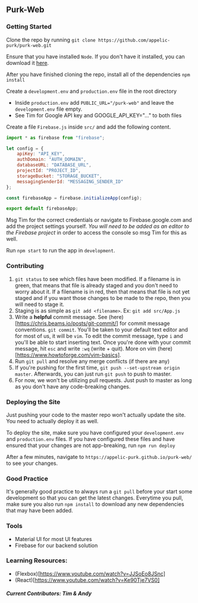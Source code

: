 ## Purk-Web

### Getting Started
Clone the repo by running `git clone https://github.com/appelic-purk/purk-web.git`

Ensure that you have installed `Node`. If you don't have it installed, you can download it [here](https://www.npmjs.com/get-npm).

After you have finished cloning the repo, install all of the dependencies `npm install`

Create a `development.env` and `production.env` file in the root directory
  * Inside `production.env` add `PUBLIC_URL="/purk-web"` and leave the `development.env` file empty.
  * See Tim for Google API key and GOOGLE_API_KEY="..." to both files

Create a file `Firebase.js` inside `src/` and add the following content. 

```javascript
import * as firebase from "firebase";

let config = {
    apiKey: "API_KEY",
    authDomain: "AUTH_DOMAIN",
    databaseURL: "DATABASE_URL",
    projectId: "PROJECT_ID",
    storageBucket: "STORAGE_BUCKET",
    messagingSenderId: "MESSAGING_SENDER_ID"
};

const firebaseApp = firebase.initializeApp(config);

export default firebaseApp;
```
Msg Tim for the correct credentials or navigate to Firebase.google.com and add the project settings yourself. *You will need to be added as an editor to the Firebase project* in order to access the console so msg Tim for this as well.

Run `npm start` to run the app in `development`.

### Contributing

1. `git status` to see which files have been modified. If a filename is in green, that means that file is already staged and you don't need to worry about it. If a filename is in red, then that means that file is not yet staged and if you want those changes to be made to the repo, then you will need to stage it. 
2. Staging is as simple as `git add <filename>`. Ex: `git add src/App.js`
3. Write a **helpful** commit message. See (here)[https://chris.beams.io/posts/git-commit/] for commit message conventions. `git commit`. You'll be taken to your default text editor and for most of us, it will be `vim`. To edit the commit message, type `i` and you'll be able to start inserting text. Once you're done with your commit message, hit `esc` and write `:wq` (write + quit). More on vim (here)[https://www.howtoforge.com/vim-basics].
4. Run `git pull` and resolve any merge conflicts (if there are any)
5. If you're pushing for the first time, `git push --set-upstream origin master`. Afterwards, you can just run `git push` to push to master.
6. For now, we won't be utilizing pull requests. Just push to master as long as you don't have any code-breaking changes.

### Deploying the Site
Just pushing your code to the master repo won't actually update the site. You need to actually deploy it as well.

To deploy the site, make sure you have configured your `development.env` and `production.env` files. If you have configured these files and have ensured that your changes are not app-breaking, run `npm run deploy`

After a few minutes, navigate to `https://appelic-purk.github.io/purk-web/` to see your changes.

### Good Practice
It's generally good practice to always run a `git pull` before your start some development so that you can get the latest changes. Everytime you pull, make sure you also run `npm install` to download any new dependencies that may have been added.

### Tools
* Material UI for most UI features
* Firebase for our backend solution

### Learning Resources:
* (Flexbox)[https://www.youtube.com/watch?v=JJSoEo8JSnc]
* (React)[https://www.youtube.com/watch?v=Ke90Tje7VS0]

##### Current Contributors: Tim & Andy
